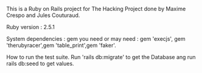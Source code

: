 This is a Ruby on Rails project for The Hacking Project done by Maxime Crespo and Jules Couturaud.

Ruby version : 2.5.1

System dependencies : gem you need or may need : gem 'execjs', gem 'therubyracer',gem 'table_print',gem 'faker'.

How to run the test suite. Run 'rails db:migrate' to get the Database ang run rails db:seed to get values.
